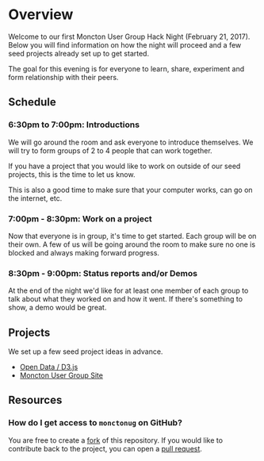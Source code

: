 # Overview

Welcome to our first Moncton User Group Hack Night (February 21, 2017). Below you will find information on how the night will proceed and a few seed projects already set up to get started.

The goal for this evening is for everyone to learn, share, experiment and form relationship with their peers.


## Schedule

### 6:30pm to 7:00pm: Introductions

We will go around the room and ask everyone to introduce themselves. We will try to form groups of 2 to 4 people that can work together.

If you have a project that you would like to work on outside of our seed projects, this is the time to let us know.

This is also  a good time to make sure that your computer works, can go on the internet, etc.


### 7:00pm - 8:30pm: Work on a project

Now that everyone is in group, it's time to get started. Each group will be on their own. A few of us will be going around the room to make sure no one is blocked and always making forward progress.


### 8:30pm - 9:00pm: Status  reports and/or Demos

At the end of the night we'd like for at least one member of each group to talk about what they worked on and how it went. If there's something to show, a demo would be great.


## Projects

We set up a few seed project ideas in advance.

* [Open Data / D3.js](open-data)
* [Moncton User Group Site](monctonug-site)


## Resources

### How do I get access to `monctonug` on GitHub?

You are free to create a [fork](https://help.github.com/articles/fork-a-repo/) of this repository. If you would like to contribute back to the project, you can open a [pull request](https://help.github.com/articles/about-pull-requests/).
